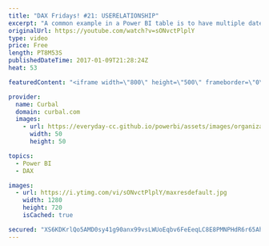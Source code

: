 ```yaml
---
title: "DAX Fridays! #21: USERELATIONSHIP"
excerpt: "A common example in a Power BI table is to have multiple dates, which are related to the same Date table. As you are limited to one active relationship, we need to use the DAX function USERELATIONSHIP to manage the inactive relationships.  Link to Power BI file: https://curbal.com/blog/glossary/userelationship-dax"
originalUrl: https://youtube.com/watch?v=sONvctPlplY
type: video
price: Free
length: PT8M53S
publishedDateTime: 2017-01-09T21:28:24Z
heat: 53

featuredContent: "<iframe width=\"800\" height=\"500\" frameborder=\"0\" src=\"https://www.youtube.com/embed/sONvctPlplY\" allow=\"accelerometer; autoplay; encrypted-media; gyroscope; picture-in-picture\" allowfullscreen></iframe>"

provider:
  name: Curbal
  domain: curbal.com
  images:
    - url: https://everyday-cc.github.io/powerbi/assets/images/organizations/curbal.com-50x50.jpg
      width: 50
      height: 50

topics:
  - Power BI
  - DAX

images:
  - url: https://i.ytimg.com/vi/sONvctPlplY/maxresdefault.jpg
    width: 1280
    height: 720
    isCached: true

secured: "XS6KDKrlQo5AMD0sy41g90anx99vsLWUoEqbv6FeEeqLC8E8PMNPHdR6r65AhmhY6obTPJlmLZClaynmbLSMe60TY7WCTdU8wgVKc5MaK8Q8sS09+1865MtJt5jx3EBiuJVNHITf1GmyVOuVDQzWKzk9YS4+Max3EZNQyaY8R33zdfYx2F61wYTd9IoMCMSTrrzHsQwFBcGkk/dGb3Z+7FebQA2sbzgoq64CmN8xroPVkgv1O379EH13Wv1jyRsNWKgkDvBZKac5hCTzHsuAoqI2I8CtB3Wnv+r39pJim2tXMQr3NvWaE8seYpLvbze6tRvsJXXA74AID0dK8kGVMCBJNR9vn5yEMtBbm5A5ldBxFurZeNwNCzdgnI2HKmnXIEiEvG8YynGiAdyJobR9fWoHCH7IRpJnDCfdGGSh97Y=;wrX3v6R+ITp4vhLLZPDi/A=="
---
```


